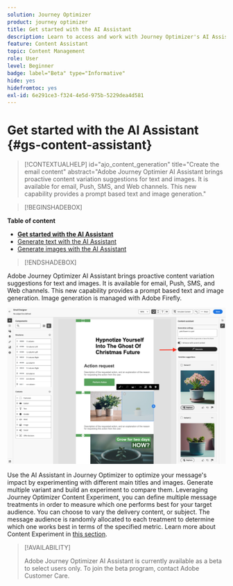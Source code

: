 ```yaml
---
solution: Journey Optimizer
product: journey optimizer
title: Get started with the AI Assistant
description: Learn to access and work with Journey Optimizer's AI Assistant
feature: Content Assistant
topic: Content Management
role: User
level: Beginner
badge: label="Beta" type="Informative"
hide: yes
hidefromtoc: yes
exl-id: 6e291ce3-f324-4e5d-975b-5229dea4d581
---
```

# Get started with the AI Assistant {#gs-content-assistant}

>[!CONTEXTUALHELP]
>id="ajo_content_generation"
>title="Create the email content"
>abstract="Adobe Journey Optimier AI Assistant brings proactive content variation suggestions for text and images. It is available for email, Push, SMS, and Web channels. This new capability provides a prompt based text and image generation."

>[!BEGINSHADEBOX]

**Table of content**

* **[Get started with the AI Assistant](gs-generative.md)**
* [Generate text with the AI Assistant](generative-content.md)
* [Generate images with the AI Assistant](generative-image.md)

>[!ENDSHADEBOX]

Adobe Journey Optimizer AI Assistant brings proactive content variation suggestions for text and images. It is available for email, Push, SMS, and Web channels. This new capability provides a prompt based text and image generation. Image generation is managed with Adobe Firefly.

![](assets/image-gen-ai.png)

Use the AI Assistant in Journey Optimizer to optimize your message's impact by experimenting with different main titles and images. Generate multiple variant and build an experiment to compare them. Leveraging Journey Optimizer Content Experiment, you can define multiple message treatments in order to measure which one performs best for your target audience. You can choose to vary the delivery content, or subject. The message audience is randomly allocated to each treatment to determine which one works best in terms of the specified metric. Learn more about Content Experiment in [this section](../campaigns/content-experiment.md).

>[!AVAILABILITY]
>
>Adobe Journey Optimizer AI Assistant is currently available as a beta to select users only. To join the beta program, contact Adobe Customer Care.
